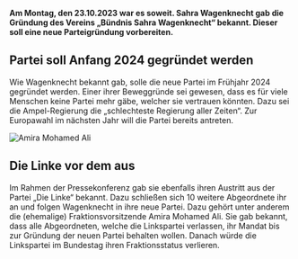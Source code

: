 **Am Montag, den 23.10.2023 war es soweit. Sahra Wagenknecht gab die Gründung des Vereins „Bündnis Sahra Wagenknecht“ bekannt. Dieser soll eine neue Parteigründung vorbereiten.**

## Partei soll Anfang 2024 gegründet werden
Wie Wagenknecht bekannt gab, solle die neue Partei im Frühjahr 2024 gegründet werden. Einer ihrer Beweggründe sei gewesen, dass es für viele Menschen keine Partei mehr gäbe, welcher sie vertrauen könnten. Dazu sei die Ampel-Regierung die „schlechteste Regierung aller Zeiten“. Zur Europawahl im nächsten Jahr will die Partei bereits antreten.

![Amira Mohamed Ali](https://cdn.prod.www.spiegel.de/images/68b499c8-c32b-43c6-8b4f-020d60bca037_w1200_r1.33_fpx49_fpy51.jpg) 

## Die Linke vor dem aus
Im Rahmen der Pressekonferenz gab sie ebenfalls ihren Austritt aus der Partei „Die Linke“ bekannt. Dazu schließen sich 10 weitere Abgeordnete ihr an und folgen Wagenknecht in ihre neue Partei. Dazu gehört unter anderem die (ehemalige) Fraktionsvorsitzende Amira Mohamed Ali. Sie gab bekannt, dass alle Abgeordneten, welche die Linkspartei verlassen, ihr Mandat bis zur Gründung der neuen Partei behalten wollen. Danach würde die Linkspartei im Bundestag ihren Fraktionsstatus verlieren.

